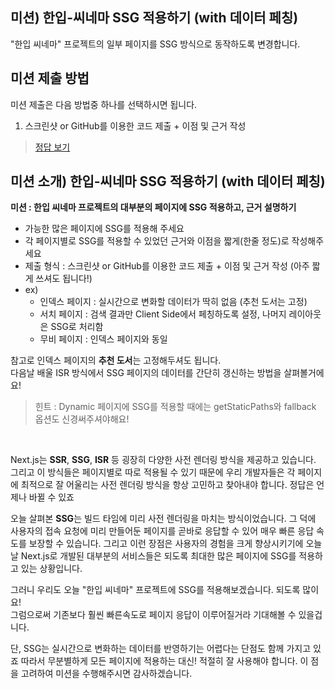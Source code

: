 ## 미션) 한입-씨네마 SSG 적용하기 (with 데이터 페칭)

"한입 씨네마" 프로젝트의 일부 페이지를 SSG 방식으로 동작하도록 변경합니다.

## 미션 제출 방법

미션 제출은 다음 방법중 하나를 선택하시면 됩니다.

1. 스크린샷 or GitHub를 이용한 코드 제출 + 이점 및 근거 작성

> [정답 보기](https://github.com/winterlood/onebite-next-challenge/blob/main/missions/day07/mission/answer)

## 미션 소개) 한입-씨네마 SSG 적용하기 (with 데이터 페칭)

**미션 : 한입 씨네마 프로젝트의 대부분의 페이지에 SSG 적용하고, 근거 설명하기**

- 가능한 많은 페이지에 SSG를 적용해 주세요
- 각 페이지별로 SSG를 적용할 수 있었던 근거와 이점을 짧게(한줄 정도)로 작성해주세요
- 제출 형식 : 스크린샷 or GitHub를 이용한 코드 제출 + 이점 및 근거 작성 (아주 짧게 쓰셔도 됩니다!)
- ex)
  - 인덱스 페이지 : 실시간으로 변화할 데이터가 딱히 없음 (추천 도서는 고정)
  - 서치 페이지 : 검색 결과만 Client Side에서 페칭하도록 설정, 나머지 레이아웃은 SSG로 처리함
  - 무비 페이지 : 인덱스 페이지와 동일

참고로 인덱스 페이지의 **추천 도서**는 고정해두셔도 됩니다.  
다음날 배울 ISR 방식에서 SSG 페이지의 데이터를 간단히 갱신하는 방법을 살펴볼거에요!

> 힌트 : Dynamic 페이지에 SSG를 적용할 때에는 getStaticPaths와 fallback 옵션도 신경써주셔야해요!

<br/>

Next.js는 **SSR**, **SSG**, **ISR** 등 굉장히 다양한 사전 렌더링 방식을 제공하고 있습니다. 그리고 이 방식들은 페이지별로 따로 적용될 수 있기 때문에 우리 개발자들은 각 페이지에 최적으로 잘 어울리는 사전 렌더링 방식을 항상 고민하고 찾아내야 합니다. 정답은 언제나 바뀔 수 있죠

오늘 살펴본 **SSG**는 빌드 타임에 미리 사전 렌더링을 마치는 방식이었습니다. 그 덕에 사용자의 접속 요청에 미리 만들어둔 페이지를 곧바로 응답할 수 있어 매우 빠른 응답 속도를 보장할 수 있습니다. 그리고 이런 장점은 사용자의 경험을 크게 향상시키기에 오늘날 Next.js로 개발된 대부분의 서비스들은 되도록 최대한 많은 페이지에 SSG를 적용하고 있는 상황입니다.

그러니 우리도 오늘 "한입 씨네마" 프로젝트에 SSG를 적용해보겠습니다. 되도록 많이요!  
그럼으로써 기존보다 훨씬 빠른속도로 페이지 응답이 이루어질거라 기대해볼 수 있을겁니다.

단, SSG는 실시간으로 변화하는 데이터를 반영하기는 어렵다는 단점도 함께 가지고 있죠 따라서 무분별하게 모든 페이지에 적용하는 대신! 적절히 잘 사용해야 합니다. 이 점을 고려하여 미션을 수행해주시면 감사하겠습니다.
